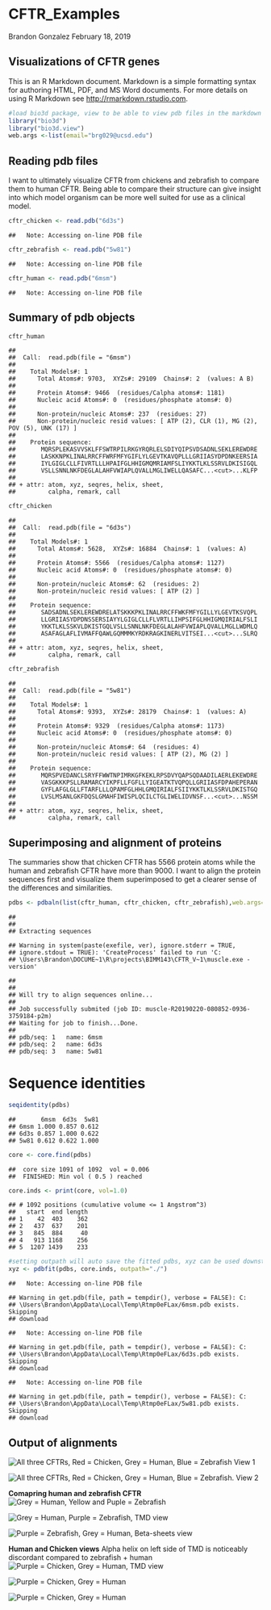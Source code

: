 CFTR\_Examples
================
Brandon Gonzalez
February 18, 2019

Visualizations of CFTR genes
----------------------------

This is an R Markdown document. Markdown is a simple formatting syntax for authoring HTML, PDF, and MS Word documents. For more details on using R Markdown see <http://rmarkdown.rstudio.com>.

``` r
#load bio3d package, view to be able to view pdb files in the markdown file
library("bio3d")
library("bio3d.view")
web.args <-list(email="brg029@ucsd.edu")
```

Reading pdb files
-----------------

I want to ultimately visualize CFTR from chickens and zebrafish to compare them to human CFTR. Being able to compare their structure can give insight into which model organism can be more well suited for use as a clinical model.

``` r
cftr_chicken <- read.pdb("6d3s")
```

    ##   Note: Accessing on-line PDB file

``` r
cftr_zebrafish <- read.pdb("5w81")
```

    ##   Note: Accessing on-line PDB file

``` r
cftr_human <- read.pdb("6msm")
```

    ##   Note: Accessing on-line PDB file

Summary of pdb objects
----------------------

``` r
cftr_human
```

    ## 
    ##  Call:  read.pdb(file = "6msm")
    ## 
    ##    Total Models#: 1
    ##      Total Atoms#: 9703,  XYZs#: 29109  Chains#: 2  (values: A B)
    ## 
    ##      Protein Atoms#: 9466  (residues/Calpha atoms#: 1181)
    ##      Nucleic acid Atoms#: 0  (residues/phosphate atoms#: 0)
    ## 
    ##      Non-protein/nucleic Atoms#: 237  (residues: 27)
    ##      Non-protein/nucleic resid values: [ ATP (2), CLR (1), MG (2), POV (5), UNK (17) ]
    ## 
    ##    Protein sequence:
    ##       MQRSPLEKASVVSKLFFSWTRPILRKGYRQRLELSDIYQIPSVDSADNLSEKLEREWDRE
    ##       LASKKNPKLINALRRCFFWRFMFYGIFLYLGEVTKAVQPLLLGRIIASYDPDNKEERSIA
    ##       IYLGIGLCLLFIVRTLLLHPAIFGLHHIGMQMRIAMFSLIYKKTLKLSSRVLDKISIGQL
    ##       VSLLSNNLNKFDEGLALAHFVWIAPLQVALLMGLIWELLQASAFC...<cut>...KLFP
    ## 
    ## + attr: atom, xyz, seqres, helix, sheet,
    ##         calpha, remark, call

``` r
cftr_chicken
```

    ## 
    ##  Call:  read.pdb(file = "6d3s")
    ## 
    ##    Total Models#: 1
    ##      Total Atoms#: 5628,  XYZs#: 16884  Chains#: 1  (values: A)
    ## 
    ##      Protein Atoms#: 5566  (residues/Calpha atoms#: 1127)
    ##      Nucleic acid Atoms#: 0  (residues/phosphate atoms#: 0)
    ## 
    ##      Non-protein/nucleic Atoms#: 62  (residues: 2)
    ##      Non-protein/nucleic resid values: [ ATP (2) ]
    ## 
    ##    Protein sequence:
    ##       SADSADNLSEKLEREWDRELATSKKKPKLINALRRCFFWKFMFYGILLYLGEVTKSVQPL
    ##       LLGRIIASYDPDNSSERSIAYYLGIGLCLLFLVRTLLIHPSIFGLHHIGMQIRIALFSLI
    ##       YKKTLKLSSKVLDKISTGQLVSLLSNNLNKFDEGLALAHFVWIAPLQVALLMGLLWDMLQ
    ##       ASAFAGLAFLIVMAFFQAWLGQMMMKYRDKRAGKINERLVITSEI...<cut>...SLRQ
    ## 
    ## + attr: atom, xyz, seqres, helix, sheet,
    ##         calpha, remark, call

``` r
cftr_zebrafish
```

    ## 
    ##  Call:  read.pdb(file = "5w81")
    ## 
    ##    Total Models#: 1
    ##      Total Atoms#: 9393,  XYZs#: 28179  Chains#: 1  (values: A)
    ## 
    ##      Protein Atoms#: 9329  (residues/Calpha atoms#: 1173)
    ##      Nucleic acid Atoms#: 0  (residues/phosphate atoms#: 0)
    ## 
    ##      Non-protein/nucleic Atoms#: 64  (residues: 4)
    ##      Non-protein/nucleic resid values: [ ATP (2), MG (2) ]
    ## 
    ##    Protein sequence:
    ##       MQRSPVEDANCLSRYFFWWTNPIMRKGFKEKLRPSDVYQAPSQDAADILAERLEKEWDRE
    ##       VASGKKKPSLLRAMARCYIKPFLLFGFLLYIGEATKTVQPQLLGRIIASFDPAHEPERAN
    ##       GYFLAFGLGLLFTARFLLLQPAMFGLHHLGMQIRIALFSIIYKKTLKLSSRVLDKISTGQ
    ##       LVSLMSANLGKFDQSLGMAHFIWISPLQCILCTGLIWELIDVNSF...<cut>...NSSM
    ## 
    ## + attr: atom, xyz, seqres, helix, sheet,
    ##         calpha, remark, call

Superimposing and alignment of proteins
---------------------------------------

The summaries show that chicken CFTR has 5566 protein atoms while the human and zebrafish CFTR have more than 9000. I want to align the protein sequences first and visualize them superimposed to get a clearer sense of the differences and similarities.

``` r
pdbs <- pdbaln(list(cftr_human, cftr_chicken, cftr_zebrafish),web.args=web.args)
```

    ## 
    ## 
    ## Extracting sequences

    ## Warning in system(paste(exefile, ver), ignore.stderr = TRUE,
    ## ignore.stdout = TRUE): 'CreateProcess' failed to run 'C:
    ## \Users\Brandon\DOCUME~1\R\projects\BIMM143\CFTR_V~1\muscle.exe -version'

    ## 
    ## 
    ## Will try to align sequences online...
    ## 
    ## Job successfully submited (job ID: muscle-R20190220-080852-0936-3759184-p2m)
    ## Waiting for job to finish...Done.
    ## 
    ## pdb/seq: 1   name: 6msm 
    ## pdb/seq: 2   name: 6d3s 
    ## pdb/seq: 3   name: 5w81

Sequence identities
===================

``` r
seqidentity(pdbs)
```

    ##       6msm  6d3s  5w81
    ## 6msm 1.000 0.857 0.612
    ## 6d3s 0.857 1.000 0.622
    ## 5w81 0.612 0.622 1.000

``` r
core <- core.find(pdbs)
```

    ##  core size 1091 of 1092  vol = 0.006 
    ##  FINISHED: Min vol ( 0.5 ) reached

``` r
core.inds <- print(core, vol=1.0)
```

    ## # 1092 positions (cumulative volume <= 1 Angstrom^3) 
    ##   start  end length
    ## 1    42  403    362
    ## 2   437  637    201
    ## 3   845  884     40
    ## 4   913 1168    256
    ## 5  1207 1439    233

``` r
#setting outpath will auto save the fitted pdbs, xyz can be used downstream for more analysis
xyz <- pdbfit(pdbs, core.inds, outpath="./")
```

    ##   Note: Accessing on-line PDB file

    ## Warning in get.pdb(file, path = tempdir(), verbose = FALSE): C:
    ## \Users\Brandon\AppData\Local\Temp\Rtmp0eFLax/6msm.pdb exists. Skipping
    ## download

    ##   Note: Accessing on-line PDB file

    ## Warning in get.pdb(file, path = tempdir(), verbose = FALSE): C:
    ## \Users\Brandon\AppData\Local\Temp\Rtmp0eFLax/6d3s.pdb exists. Skipping
    ## download

    ##   Note: Accessing on-line PDB file

    ## Warning in get.pdb(file, path = tempdir(), verbose = FALSE): C:
    ## \Users\Brandon\AppData\Local\Temp\Rtmp0eFLax/5w81.pdb exists. Skipping
    ## download

Output of alignments
--------------------

![All three CFTRs, Red = Chicken, Grey = Human, Blue = Zebrafish View 1](./chr_mang_zfb.jpg)

![All three CFTRs, Red = Chicken, Grey = Human, Blue = Zebrafish. View 2](./chr_mang_zfb_2.jpg)

**Comapring human and zebrafish CFTR** ![Grey = Human, Yellow and Puple = Zebrafish](./zf_man_all.jpg)

![Grey = Human, Purple = Zebrafish, TMD view](./zf_man_tmd.jpg)

![Purple = Zebrafish, Grey = Human, Beta-sheets view](./zf_man_bs.jpg)

**Human and Chicken views** Alpha helix on left side of TMD is noticeably discordant compared to zebrafish + human ![Purple = Chicken, Grey = Human, TMD view](./ch_man_tmd.jpg)

![Purple = Chicken, Grey = Human](./ch_man_bs1.jpg)

![Purple = Chicken, Grey = Human](./ch_man_bs2.jpg)

